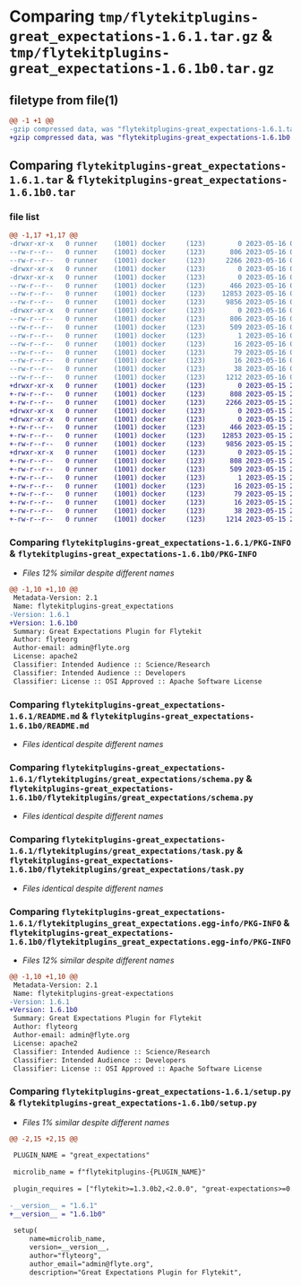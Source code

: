 # Comparing `tmp/flytekitplugins-great_expectations-1.6.1.tar.gz` & `tmp/flytekitplugins-great_expectations-1.6.1b0.tar.gz`

## filetype from file(1)

```diff
@@ -1 +1 @@
-gzip compressed data, was "flytekitplugins-great_expectations-1.6.1.tar", last modified: Tue May 16 00:12:31 2023, max compression
+gzip compressed data, was "flytekitplugins-great_expectations-1.6.1b0.tar", last modified: Mon May 15 22:07:04 2023, max compression
```

## Comparing `flytekitplugins-great_expectations-1.6.1.tar` & `flytekitplugins-great_expectations-1.6.1b0.tar`

### file list

```diff
@@ -1,17 +1,17 @@
-drwxr-xr-x   0 runner    (1001) docker     (123)        0 2023-05-16 00:12:31.806365 flytekitplugins-great_expectations-1.6.1/
--rw-r--r--   0 runner    (1001) docker     (123)      806 2023-05-16 00:12:31.806365 flytekitplugins-great_expectations-1.6.1/PKG-INFO
--rw-r--r--   0 runner    (1001) docker     (123)     2266 2023-05-16 00:12:01.000000 flytekitplugins-great_expectations-1.6.1/README.md
-drwxr-xr-x   0 runner    (1001) docker     (123)        0 2023-05-16 00:12:31.806365 flytekitplugins-great_expectations-1.6.1/flytekitplugins/
-drwxr-xr-x   0 runner    (1001) docker     (123)        0 2023-05-16 00:12:31.806365 flytekitplugins-great_expectations-1.6.1/flytekitplugins/great_expectations/
--rw-r--r--   0 runner    (1001) docker     (123)      466 2023-05-16 00:12:01.000000 flytekitplugins-great_expectations-1.6.1/flytekitplugins/great_expectations/__init__.py
--rw-r--r--   0 runner    (1001) docker     (123)    12853 2023-05-16 00:12:01.000000 flytekitplugins-great_expectations-1.6.1/flytekitplugins/great_expectations/schema.py
--rw-r--r--   0 runner    (1001) docker     (123)     9856 2023-05-16 00:12:01.000000 flytekitplugins-great_expectations-1.6.1/flytekitplugins/great_expectations/task.py
-drwxr-xr-x   0 runner    (1001) docker     (123)        0 2023-05-16 00:12:31.806365 flytekitplugins-great_expectations-1.6.1/flytekitplugins_great_expectations.egg-info/
--rw-r--r--   0 runner    (1001) docker     (123)      806 2023-05-16 00:12:31.000000 flytekitplugins-great_expectations-1.6.1/flytekitplugins_great_expectations.egg-info/PKG-INFO
--rw-r--r--   0 runner    (1001) docker     (123)      509 2023-05-16 00:12:31.000000 flytekitplugins-great_expectations-1.6.1/flytekitplugins_great_expectations.egg-info/SOURCES.txt
--rw-r--r--   0 runner    (1001) docker     (123)        1 2023-05-16 00:12:31.000000 flytekitplugins-great_expectations-1.6.1/flytekitplugins_great_expectations.egg-info/dependency_links.txt
--rw-r--r--   0 runner    (1001) docker     (123)       16 2023-05-16 00:12:31.000000 flytekitplugins-great_expectations-1.6.1/flytekitplugins_great_expectations.egg-info/namespace_packages.txt
--rw-r--r--   0 runner    (1001) docker     (123)       79 2023-05-16 00:12:31.000000 flytekitplugins-great_expectations-1.6.1/flytekitplugins_great_expectations.egg-info/requires.txt
--rw-r--r--   0 runner    (1001) docker     (123)       16 2023-05-16 00:12:31.000000 flytekitplugins-great_expectations-1.6.1/flytekitplugins_great_expectations.egg-info/top_level.txt
--rw-r--r--   0 runner    (1001) docker     (123)       38 2023-05-16 00:12:31.806365 flytekitplugins-great_expectations-1.6.1/setup.cfg
--rw-r--r--   0 runner    (1001) docker     (123)     1212 2023-05-16 00:12:27.000000 flytekitplugins-great_expectations-1.6.1/setup.py
+drwxr-xr-x   0 runner    (1001) docker     (123)        0 2023-05-15 22:07:04.851819 flytekitplugins-great_expectations-1.6.1b0/
+-rw-r--r--   0 runner    (1001) docker     (123)      808 2023-05-15 22:07:04.851819 flytekitplugins-great_expectations-1.6.1b0/PKG-INFO
+-rw-r--r--   0 runner    (1001) docker     (123)     2266 2023-05-15 22:06:44.000000 flytekitplugins-great_expectations-1.6.1b0/README.md
+drwxr-xr-x   0 runner    (1001) docker     (123)        0 2023-05-15 22:07:04.851819 flytekitplugins-great_expectations-1.6.1b0/flytekitplugins/
+drwxr-xr-x   0 runner    (1001) docker     (123)        0 2023-05-15 22:07:04.851819 flytekitplugins-great_expectations-1.6.1b0/flytekitplugins/great_expectations/
+-rw-r--r--   0 runner    (1001) docker     (123)      466 2023-05-15 22:06:44.000000 flytekitplugins-great_expectations-1.6.1b0/flytekitplugins/great_expectations/__init__.py
+-rw-r--r--   0 runner    (1001) docker     (123)    12853 2023-05-15 22:06:44.000000 flytekitplugins-great_expectations-1.6.1b0/flytekitplugins/great_expectations/schema.py
+-rw-r--r--   0 runner    (1001) docker     (123)     9856 2023-05-15 22:06:44.000000 flytekitplugins-great_expectations-1.6.1b0/flytekitplugins/great_expectations/task.py
+drwxr-xr-x   0 runner    (1001) docker     (123)        0 2023-05-15 22:07:04.851819 flytekitplugins-great_expectations-1.6.1b0/flytekitplugins_great_expectations.egg-info/
+-rw-r--r--   0 runner    (1001) docker     (123)      808 2023-05-15 22:07:04.000000 flytekitplugins-great_expectations-1.6.1b0/flytekitplugins_great_expectations.egg-info/PKG-INFO
+-rw-r--r--   0 runner    (1001) docker     (123)      509 2023-05-15 22:07:04.000000 flytekitplugins-great_expectations-1.6.1b0/flytekitplugins_great_expectations.egg-info/SOURCES.txt
+-rw-r--r--   0 runner    (1001) docker     (123)        1 2023-05-15 22:07:04.000000 flytekitplugins-great_expectations-1.6.1b0/flytekitplugins_great_expectations.egg-info/dependency_links.txt
+-rw-r--r--   0 runner    (1001) docker     (123)       16 2023-05-15 22:07:04.000000 flytekitplugins-great_expectations-1.6.1b0/flytekitplugins_great_expectations.egg-info/namespace_packages.txt
+-rw-r--r--   0 runner    (1001) docker     (123)       79 2023-05-15 22:07:04.000000 flytekitplugins-great_expectations-1.6.1b0/flytekitplugins_great_expectations.egg-info/requires.txt
+-rw-r--r--   0 runner    (1001) docker     (123)       16 2023-05-15 22:07:04.000000 flytekitplugins-great_expectations-1.6.1b0/flytekitplugins_great_expectations.egg-info/top_level.txt
+-rw-r--r--   0 runner    (1001) docker     (123)       38 2023-05-15 22:07:04.851819 flytekitplugins-great_expectations-1.6.1b0/setup.cfg
+-rw-r--r--   0 runner    (1001) docker     (123)     1214 2023-05-15 22:07:00.000000 flytekitplugins-great_expectations-1.6.1b0/setup.py
```

### Comparing `flytekitplugins-great_expectations-1.6.1/PKG-INFO` & `flytekitplugins-great_expectations-1.6.1b0/PKG-INFO`

 * *Files 12% similar despite different names*

```diff
@@ -1,10 +1,10 @@
 Metadata-Version: 2.1
 Name: flytekitplugins-great_expectations
-Version: 1.6.1
+Version: 1.6.1b0
 Summary: Great Expectations Plugin for Flytekit
 Author: flyteorg
 Author-email: admin@flyte.org
 License: apache2
 Classifier: Intended Audience :: Science/Research
 Classifier: Intended Audience :: Developers
 Classifier: License :: OSI Approved :: Apache Software License
```

### Comparing `flytekitplugins-great_expectations-1.6.1/README.md` & `flytekitplugins-great_expectations-1.6.1b0/README.md`

 * *Files identical despite different names*

### Comparing `flytekitplugins-great_expectations-1.6.1/flytekitplugins/great_expectations/schema.py` & `flytekitplugins-great_expectations-1.6.1b0/flytekitplugins/great_expectations/schema.py`

 * *Files identical despite different names*

### Comparing `flytekitplugins-great_expectations-1.6.1/flytekitplugins/great_expectations/task.py` & `flytekitplugins-great_expectations-1.6.1b0/flytekitplugins/great_expectations/task.py`

 * *Files identical despite different names*

### Comparing `flytekitplugins-great_expectations-1.6.1/flytekitplugins_great_expectations.egg-info/PKG-INFO` & `flytekitplugins-great_expectations-1.6.1b0/flytekitplugins_great_expectations.egg-info/PKG-INFO`

 * *Files 12% similar despite different names*

```diff
@@ -1,10 +1,10 @@
 Metadata-Version: 2.1
 Name: flytekitplugins-great-expectations
-Version: 1.6.1
+Version: 1.6.1b0
 Summary: Great Expectations Plugin for Flytekit
 Author: flyteorg
 Author-email: admin@flyte.org
 License: apache2
 Classifier: Intended Audience :: Science/Research
 Classifier: Intended Audience :: Developers
 Classifier: License :: OSI Approved :: Apache Software License
```

### Comparing `flytekitplugins-great_expectations-1.6.1/setup.py` & `flytekitplugins-great_expectations-1.6.1b0/setup.py`

 * *Files 1% similar despite different names*

```diff
@@ -2,15 +2,15 @@
 
 PLUGIN_NAME = "great_expectations"
 
 microlib_name = f"flytekitplugins-{PLUGIN_NAME}"
 
 plugin_requires = ["flytekit>=1.3.0b2,<2.0.0", "great-expectations>=0.13.30", "sqlalchemy>=1.4.23,<2.0.0"]
 
-__version__ = "1.6.1"
+__version__ = "1.6.1b0"
 
 setup(
     name=microlib_name,
     version=__version__,
     author="flyteorg",
     author_email="admin@flyte.org",
     description="Great Expectations Plugin for Flytekit",
```

